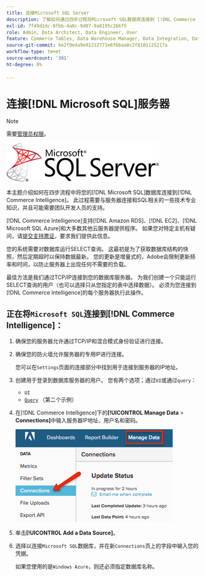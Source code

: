 ```yaml
---
title: 连接Microsoft SQL Server
description: 了解如何通过四步过程将Microsoft SQL数据库连接到 [!DNL Commerce Intelligence] 。
exl-id: 7f49d1dc-8fbb-4a8c-9d07-9a8195c266f5
role: Admin, Data Architect, Data Engineer, User
feature: Commerce Tables, Data Warehouse Manager, Data Integration, Data Import/Export, SQL Report Builder
source-git-commit: 6e2f9e4a9e91212771e6f6baa8c2f8101125217a
workflow-type: tm+mt
source-wordcount: '301'
ht-degree: 0%

---
```


# 连接[!DNL Microsoft SQL]服务器

>[!NOTE]
>
>需要[管理员权限](../../../administrator/user-management/user-management.md)。

![](../../../assets/MicrosoftSQLServer-logo.png)

本主题介绍如何在四步流程中将您的[!DNL Microsoft SQL]数据库连接到[!DNL Commerce Intelligence]。 此过程需要与服务器连接和SQL相关的一些技术专业知识，并且可能需要团队开发人员的支持。

[!DNL Commerce Intelligence]支持[!DNL Amazon RDS]、[!DNL EC2]、[!DNL Microsoft SQL Azure]和大多数其他云服务器提供程序。 如果您对特定主机有疑问，请[提交支持票证](https://experienceleague.adobe.com/docs/commerce-knowledge-base/kb/troubleshooting/miscellaneous/mbi-service-policies.html)，要求我们提供此信息。

您的系统需要对数据库运行SELECT查询。 这最初是为了获取数据库结构的快照，然后定期超时以保持数据最新。 您的更新是增量式的，Adobe会限制更新频率和时间，以防止服务器上出现任何不需要的负载。

最佳方法是我们通过TCP/IP连接到您的数据库服务器。 为我们创建一个只能运行SELECT查询的用户（也可以选择只从您指定的表中选择数据）。 必须为您连接到[!DNL Commerce Intelligence]的每个服务器执行此操作。

## 正在将`Microsoft SQL`连接到[!DNL Commerce Intelligence]：

1. 确保您的服务器允许通过TCP/IP和混合模式身份验证进行连接。

1. 确保您的防火墙允许服务器的专用IP进行连接。

   您可以在`Settings`页面的连接部分中找到用于连接到服务器的IP地址。

1. 创建用于登录到数据库服务器的用户。 您有两个选项；通过`UI`或通过`query`：
   * `UI`
   * [`Query`](http://sqlserverplanet.com/security/add-user) （第二个示例）

1. 在[!DNL Commerce Intelligence]下的&#x200B;**[!UICONTROL Manage Data** > **Connections]**&#x200B;中输入服务器IP地址、用户名和密码。

   ![](../../../assets/manage-data-connections.png)

1. 单击&#x200B;**[!UICONTROL Add a Data Source]**。

1. 选择以连接`Microsoft SQL`数据库，并在新`Connections`页上的字段中输入您的凭据。

   如果您使用的是`Windows Azure`，则还必须指定数据库名称。

